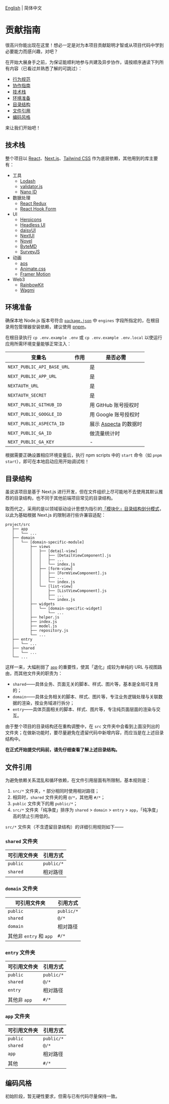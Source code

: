 [English](./en.md) | 简体中文

# 贡献指南

很高兴你能出现在这里！想必一定是对为本项目贡献聪明才智或从项目代码中学到必要能力而感兴趣，对吧？

在开始大展身手之前，为保证能顺利地参与共建及异步协作，请按顺序通读下列所有内容（已看过并熟悉了解的可跳过）：

- [行为规范](https://openbuildxyz.github.io/eco/zh/guides/code-of-conduct/)
- [协作指南](https://github.com/openbuildxyz/.github/blob/main/docs/collaboration/zh.md)
- [技术栈](#技术栈)
- [环境准备](#环境准备)
- [目录结构](#目录结构)
- [文件引用](#文件引用)
- [编码风格](#编码风格)

来让我们开始吧！

## 技术栈

整个项目以 [React](https://react.dev/)、[Next.js](https://nextjs.org/)、[Tailwind CSS](https://tailwindcss.com/) 作为底层依赖，其他用到的库主要有：

- 工具
  - [Lodash](https://lodash.com/)
  - [validator.js](https://github.com/validatorjs/validator.js)
  - [Nano ID](https://zelark.github.io/nano-id-cc/)
- 数据处理
  - [React Redux](https://react-redux.js.org/)
  - [React Hook Form](https://www.react-hook-form.com/)
- UI
  - [Heroicons](https://heroicons.com/)
  - [Headless UI](https://headlessui.com/v1)
  - [daisyUI](https://daisyui.com/)
  - [NextUI](https://nextui.org/)
  - [Novel](https://novel.sh)
  - [ByteMD](https://bytemd.js.org/)
  - [SurveyJS](https://surveyjs.io/)
- 动画
  - [aos](https://michalsnik.github.io/aos/)
  - [Animate.css](https://animate.style/)
  - [Framer Motion](https://www.framer.com/motion/)
- Web3
  - [RainbowKit](https://www.rainbowkit.com/)
  - [Wagmi](https://wagmi.sh/)

## 环境准备

确保本地 Node.js 版本号符合 [`package.json`](../../../package.json) 中 `engines` 字段所指定的，在根目录用包管理器安装依赖，建议使用 [pnpm](https://pnpm.io)。

在根目录执行 `cp .env.example .env` 或 `cp .env.example .env.local` 以使运行应用所需环境变量能够正常注入：

| 变量名 | 作用 | 是否必需 |
| --- | --- | --- |
| `NEXT_PUBLIC_API_BASE_URL` |  | 是 |
| `NEXT_PUBLIC_APP_URL` |  | 是 |
| `NEXTAUTH_URL` |  | 是 |
| `NEXTAUTH_SECRET` |  | 是 |
| `NEXT_PUBLIC_GITHUB_ID` |  | 用 GitHub 账号授权时 |
| `NEXT_PUBLIC_GOOGLE_ID` |  | 用 Google 账号授权时 |
| `NEXT_PUBLIC_ASPECTA_ID` |  | 展示 [Aspecta](https://aspecta.id) 的数据时 |
| `NEXT_PUBLIC_GA_ID` |  | 做流量统计时 |
| `NEXT_PUBLIC_GA_KEY` |  | - |

根据需要正确设置相应环境变量后，执行 npm scripts 中的 `start` 命令（如 `pnpm start`），即可在本地启动应用开始调试啦！

## 目录结构

虽说该项目是基于 Next.js 进行开发，但在文件组织上尽可能地不去使用其默认推荐的目录结构，也不同于其他前端项目常见的目录结构。

取而代之，采用的是以领域驱动设计思想为指引的[「模块化」目录结构划分模式](https://ourai.ws/posts/patterns-of-directory-structure-in-frontend-projects/#section-4)，以此为基础根据 Next.js 的限制进行些许兼容适配：

```
project/src
   ├── app
   │   └── ...
   ├── domain
   │   └── [domain-specific-module]
   │       ├── views
   │       │   ├── [detail-view]
   │       │   │   ├── [DetailViewComponent].js
   │       │   │   ├── ...
   │       │   │   └── index.js
   │       │   ├── [form-view]
   │       │   │   ├── [FormViewComponent].js
   │       │   │   ├── ...
   │       │   │   └── index.js
   │       │   └── [list-view]
   │       │       ├── [ListViewComponent].js
   │       │       ├── ...
   │       │       └── index.js
   │       ├── widgets
   │       │   └── [domain-specific-widget]
   │       │       └── ...
   │       ├── helper.js
   │       ├── index.js
   │       ├── model.js
   │       ├── repository.js
   │       └── ...
   ├── entry
   │   └── ...
   ├── shared
   │   └── ...
   └── ...
```

这样一来，大幅削弱了 [`app`](https://nextjs.org/docs/app) 的重要性，使其「退化」成较为单纯的 URL 与视图路由，而其他文件夹的职责为：

- `shared`——具体业务、页面无关的脚本、样式、图片等，基本是全局可复用的；
- `domain`——具体业务相关的脚本、样式、图片等，专注业务逻辑处理与关联数据的渲染，按业务域进行拆分；
- `entry`——具体页面相关的脚本、样式、图片等，专注纯页面层面的渲染与交互。

由于整个项目的目录结构还在重构调整中，在 `src` 文件夹中会看到上面没列出的文件夹；在做新功能时，要尽量避免在遗留代码中新增内容，而应当是在上述目录结构中。

**在正式开始提交代码前，请先仔细查看了解上述目录结构。**

## 文件引用

为避免依赖关系混乱和循环依赖，在文件引用层面有所限制，基本规则是：

1. `src/*` 文件夹，`*` 部分相同时使用相对路径；
2. 相异时，`shared` 文件夹的用 `@/*`，其他用 `#/*`；
3. `public` 文件夹下的用 `public/*`；
4. `src/*` 文件夹「纯净度」排序为 `shared` > `domain` > `entry` > `app`，「纯净度」高的禁止引用低的。

`src/*` 文件夹（不含遗留目录结构）的详细引用规则如下——

### `shared` 文件夹

| 可引用文件夹 | 引用方式 |
| --- | --- |
| `public` | `public/*` |
| `shared` | 相对路径 |

### `domain` 文件夹

| 可引用文件夹 | 引用方式 |
| --- | --- |
| `public` | `public/*` |
| `shared` | `@/*` |
| `domain` | 相对路径 |
| 其他非 `entry` 和 `app` | `#/*` |

### `entry` 文件夹

| 可引用文件夹 | 引用方式 |
| --- | --- |
| `public` | `public/*` |
| `shared` | `@/*` |
| `entry` | 相对路径 |
| 其他非 `app` | `#/*` |

### `app` 文件夹

| 可引用文件夹 | 引用方式 |
| --- | --- |
| `public` | `public/*` |
| `shared` | `@/*` |
| `app` | 相对路径 |
| 其他 | `#/*` |

## 编码风格

初始阶段，暂无硬性要求，但需与已有代码尽量保持一致。
